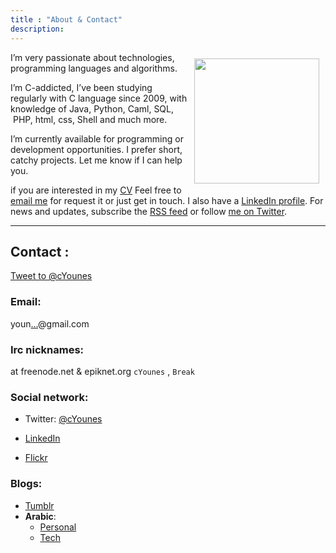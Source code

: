 ```yaml
---
title : "About & Contact" 
description:
---
```



<img width="200" style="float: right; margin: 10px" src="{{urls.media}}/me_with_computer_f.jpg" />

I’m very passionate about technologies, programming languages and algorithms.

I’m C-addicted, I’ve been studying regularly with C language since 2009, with knowledge of Java, Python, Caml, SQL,  PHP, html, css, Shell and much more.

I’m currently available for programming or development opportunities. I prefer short, catchy projects. Let me know if I can help you.

if you are interested in my [CV][2] Feel free to [email me][3] for request it or just get in touch. I also have a [LinkedIn profile][4]. For news and updates, subscribe the [RSS feed][5] or follow [me on Twitter][6].

------------------
## Contact : 
<a href="https://twitter.com/intent/tweet?screen_name=cYounes"
class="twitter-mention-button" data-size="large" data-related="cYounes"
data-dnt="true">Tweet to @cYounes</a>
<script>!function(d,s,id){var
js,fjs=d.getElementsByTagName(s)[0];if(!d.getElementById(id)){js=d.createElement(s);js.id=id;js.src="//platform.twitter.com/widgets.js";fjs.parentNode.insertBefore(js,fjs);}}(document,"script","twitter-wjs");</script>

### Email:
youn<a title="Reveal this e-mail address"
onclick="window.open('http://www.google.com/recaptcha/mailhide/d?k\07501leBmjuTu-80babsDNgZAaA\75\75\46c\75bsHTcqxIxzO-SHo3lFWlaRijisUeatfh7mk55AweBxA\075',
'',
'toolbar=0,scrollbars=0,location=0,statusbar=0,menubar=0,resizable=0,width=500,height=300');
return false;"
href="http://www.google.com/recaptcha/mailhide/d?k=01leBmjuTu-80babsDNgZAaA==&amp;c=bsHTcqxIxzO-SHo3lFWlaRijisUeatfh7mk55AweBxA=">&#8230;</a>@gmail.com

### Irc nicknames: 
at freenode.net & epiknet.org `cYounes` , `Break`  

### Social network:
- Twitter: [@cYounes][6]

- [LinkedIn][4]

- [Flickr][7]

### Blogs:
- [Tumblr][8]
- **Arabic**:
  - [Personal][9]
  - [Tech][10]



 [1]: http://cyounes.com/
 [2]: http://careers.stackoverflow.com/cyounes
 [3]: http://cyounes.com/contact "Contact me"
 [4]: http://fr.linkedin.com/in/cyounes "cyounes on linkedin"
 [5]: http://cyounes.com/feed/rss
 [6]: http://twitter.com/cYounes
 [7]: http://www.flickr.com/people/62399972@N04/ "flickr"
 [8]: http://cyounes.tumblr.com
 [9]: http://cyounes.com/blog/
 [10]: http://cyounes.com/ar/


